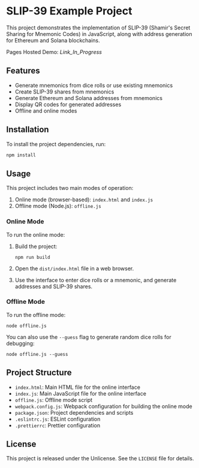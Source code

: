 # SLIP-39 Example Project

This project demonstrates the implementation of SLIP-39 (Shamir's Secret Sharing for Mnemonic Codes) in JavaScript, along with address generation for Ethereum and Solana blockchains.

Pages Hosted Demo: _Link_In_Progress_

## Features

- Generate mnemonics from dice rolls or use existing mnemonics
- Create SLIP-39 shares from mnemonics
- Generate Ethereum and Solana addresses from mnemonics
- Display QR codes for generated addresses
- Offline and online modes

## Installation

To install the project dependencies, run:

```bash
npm install
```

## Usage

This project includes two main modes of operation:

1. Online mode (browser-based): `index.html` and `index.js`
2. Offline mode (Node.js): `offline.js`

### Online Mode

To run the online mode:

1. Build the project:

   ```
   npm run build
   ```

2. Open the `dist/index.html` file in a web browser.

3. Use the interface to enter dice rolls or a mnemonic, and generate addresses and SLIP-39 shares.

### Offline Mode

To run the offline mode:

```
node offline.js
```

You can also use the `--guess` flag to generate random dice rolls for debugging:

```
node offline.js --guess
```

## Project Structure

- `index.html`: Main HTML file for the online interface
- `index.js`: Main JavaScript file for the online interface
- `offline.js`: Offline mode script
- `webpack.config.js`: Webpack configuration for building the online mode
- `package.json`: Project dependencies and scripts
- `.eslintrc.js`: ESLint configuration
- `.prettierrc`: Prettier configuration

## License

This project is released under the Unlicense. See the `LICENSE` file for details.
